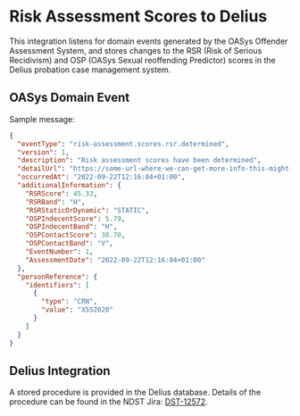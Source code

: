 # Risk Assessment Scores to Delius

This integration listens for domain events generated by the OASys Offender Assessment System, and stores changes to the
RSR (Risk of Serious Recidivism) and OSP (OASys Sexual reoffending Predictor) scores in the Delius probation case
management system.

## OASys Domain Event

Sample message:

```json
{
  "eventType": "risk-assessment.scores.rsr.determined",
  "version": 1,
  "description": "Risk assessment scores have been determined",
  "detailUrl": "https://some-url-where-we-can-get-more-info-this-might-not-exist",
  "occurredAt": "2022-09-22T12:16:04+01:00",
  "additionalInformation": {
    "RSRScore": 45.33,
    "RSRBand": "H",
    "RSRStaticOrDynamic": "STATIC",
    "OSPIndecentScore": 5.79,
    "OSPIndecentBand": "H",
    "OSPContactScore": 38.70,
    "OSPContactBand": "V",
    "EventNumber": 1,
    "AssessmentDate": "2022-09-22T12:16:04+01:00"
  },
  "personReference": {
    "identifiers": [
      {
        "type": "CRN",
        "value": "X552020"
      }
    ]
  }
}
```

## Delius Integration

A stored procedure is provided in the Delius database. Details of the procedure can be found in the NDST
Jira: [DST-12572](https://jira.engineering-dev.probation.hmpps.dsd.io/browse/DST-12572).